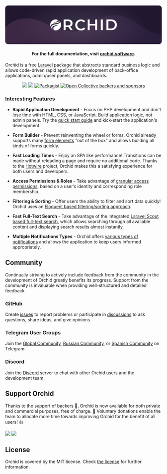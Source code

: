<p align="center"> 
 <a href="https://orchid.software/"><img src="https://raw.githubusercontent.com/orchidsoftware/.github/e23597cffa8cbf24d47913ce903fcc7aa4a59335/web/avatars/orchid-github-splash.svg" alt="Laravel Orchid"></a>
</p>


<h4 align="center">For the full documentation, visit <a href="http://orchid.software">orchid.software</a>.</h4>

Orchid is a free [Laravel](https://laravel.com) package that abstracts standard business logic and allows code-driven rapid application development of back-office applications, admin/user panels, and dashboards.

<p align="center">
<a href="https://github.com/orchidsoftware/platform/actions"><img src="https://github.com/orchidsoftware/platform/workflows/Tests/badge.svg"></a>
<a href="https://codecov.io/gh/orchidsoftware/platform"><img src="https://codecov.io/gh/orchidsoftware/platform/branch/master/graph/badge.svg" /></a>
<a href="https://packagist.org/packages/orchid/platform"><img alt="Packagist" src="https://img.shields.io/packagist/dt/orchid/platform.svg"></a>
<a href="https://opencollective.com/orchid"><img src="https://img.shields.io/opencollective/all/orchid" alt="Open Collective backers and sponsors"></a>
</p>


### Interesting Features

- **Rapid Application Development** - Focus on PHP development and don't lose time with HTML, CSS, or JavaScript. Build application logic, not admin panels. Try the [quick start guide](https://orchid.software/en/docs/quickstart/) and kick-start the application's development.

- **Form Builder** - Prevent reinventing the wheel or forms. Orchid already supports many [form elements](https://orchid.software/en/docs/field/) "out of the box" and allows building all kinds of forms quickly.

- **Fast Loading Times** - Enjoy an SPA like performance! Transitions can be made without reloading a page and require no additional code. Thanks to the [Hotwire](https://hotwire.dev/) project, Orchid makes this a satisfying experience for both users and developers.

- **Access Permissions & Roles** - Take advantage of [granular access permissions](https://orchid.software/en/docs/access/), based on a user’s identity and corresponding role membership.

- **Filtering & Sorting** - Offer users the ability to filter and sort data quickly! Orchid uses an [Eloquent based filtering/sorting approach](https://orchid.software/en/docs/quickstart-sort-filter-table/).

- **Fast Full-Text Search** - Take advantage of the integrated [Laravel Scout based full-text search](https://orchid.software/en/docs/global-search/), which allows searching through all available content and displaying search results almost instantly.

- **Multiple Notifications Types** - Orchid offers [various types of notifications](https://orchid.software/en/docs/alert/) and allows the application to keep users informed appropriately.


<!--
https://github.com/orgs/orchidsoftware/discussions/2649
### Live Demo
 
<a href="https://demo.orchid.software/login">
  <img src="https://raw.githubusercontent.com/orchidsoftware/platform/master/.github/IMAGES/promo-full.png" alt="Laravel Orchid Platform" align="center" />
</a>

Curious but not (yet) in the mood to read the documentation? Click [here](https://demo.orchid.software/login), to experience a live demo of Orchid.

-->

<!--
## Getting started

### Documentation

* 🌍 [Documentation & Quick Start Guide](https://orchid.software/en/docs)
* 🇷🇺 Чтобы ознакомиться с руководством, посетите сайт [orchid.software](https://orchid.software/ru/docs)


### Blog

Orchid's [blog](https://blog.orchid.software/) informs about news and announcements around Laravel Orchid, including related projects.
-->

## Community

Continually striving to actively include feedback from the community in the development of Orchid greatly benefits its progress.
Support from the community is invaluable when providing well-structured and detailed feedback.

### GitHub

Create [issues](https://github.com/orchidsoftware/platform/issues) to report problems or participate in [discussions](https://github.com/orchidsoftware/platform/discussions) to ask questions, share ideas, and give opinions.

### Telegram User Groups

Join the [Global Community](https://t.me/orchid_community), [Russian Community](https://t.me/orchid_russian_community), or [Spanish Community](https://t.me/esLaravelOrchid) on Telegram.

### Discord

Join the [Discord](https://discord.gg/NxXhSHa5tq) server to chat with other Orchid users and the development team.

## Support Orchid

Thanks to the support of backers 🙏, Orchid is now available for both private and commercial purposes, free of charge. 🎉
Voluntary donations enable the team to allocate more time towards improving Orchid for the benefit of all users! 👍

<a href="https://opencollective.com/orchid#backers" target="_blank"><img src="https://opencollective.com/orchid/sponsors.svg?width=838"></a>
<a href="https://opencollective.com/orchid#backers" target="_blank"><img src="https://opencollective.com/orchid/backers.svg?width=838"></a>

## License

Orchid is covered by the MIT license. Check [the license](LICENSE) for further information.
